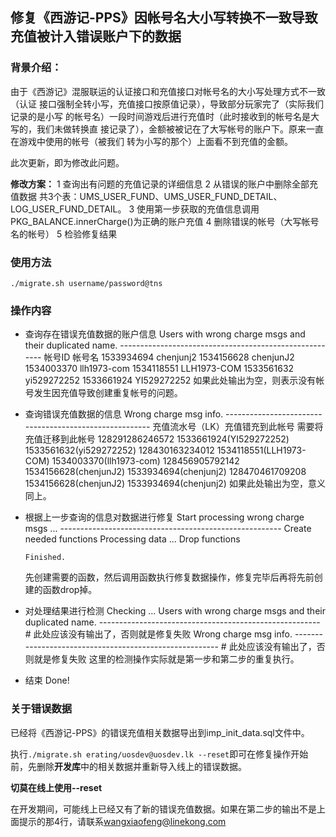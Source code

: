 ## 修复《西游记-PPS》因帐号名大小写转换不一致导致充值被计入错误账户下的数据

### 背景介绍：
由于《西游记》混服联运的认证接口和充值接口对帐号名的大小写处理方式不一致（认证
接口强制全转小写，充值接口按原值记录），导致部分玩家完了（实际我们记录的是小写
的帐号名）一段时间游戏后进行充值时（此时接收到的帐号名是大写的，我们未做转换直
接记录了），金额被被记在了大写帐号的账户下。原来一直在游戏中使用的帐号（被我们
转为小写的那个）上面看不到充值的金额。

此次更新，即为修改此问题。

**修改方案：**
1 查询出有问题的充值记录的详细信息
2 从错误的账户中删除全部充值数据
  共3个表：UMS_USER_FUND、UMS_USER_FUND_DETAIL、LOG_USER_FUND_DETAIL。
3 使用第一步获取的充值信息调用PKG_BALANCE.innerCharge()为正确的账户充值
4 删除错误的帐号（大写帐号名的帐号）
5 检验修复结果

### 使用方法
    ./migrate.sh username/password@tns

### 操作内容

* 查询存在错误充值数据的账户信息
      Users with wrong charge msgs and their duplicated name.
      -------------------------------------------------------
      帐号ID     帐号名
      1533934694 chenjunj2
      1534156628 chenjunJ2
      1534003370 llh1973-com
      1534118551 LLH1973-COM
      1533561632 yi529272252
      1533661924 YI529272252
  如果此处输出为空，则表示没有帐号发生因充值导致创建重复帐号的问题。

* 查询错误充值数据的信息
      Wrong charge msg info.
      -------------------------------------------------------
      充值流水号（LK）充值错充到此帐号         需要将充值迁移到此帐号
      128291286246572 1533661924(YI529272252)  1533561632(yi529272252)
      128430163234012 1534118551(LLH1973-COM)  1534003370(llh1973-com)
      128456905792142 1534156628(chenjunJ2)    1533934694(chenjunj2)
      128470461709208 1534156628(chenjunJ2)    1533934694(chenjunj2)
  如果此处输出为空，意义同上。

* 根据上一步查询的信息对数据进行修复
      Start processing wrong charge msgs ...
      -------------------------------------------------------
      Create needed functions
      Processing data ...
      Drop functions
      
      Finished.
  先创建需要的函数，然后调用函数执行修复数据操作，修复完毕后再将先前创建的函数drop掉。

* 对处理结果进行检测
      Checking ...
      Users with wrong charge msgs and their duplicated name.
      -------------------------------------------------------
      # 此处应该没有输出了，否则就是修复失败
      Wrong charge msg info.
      -------------------------------------------------------
      # 此处应该没有输出了，否则就是修复失败
  这里的检测操作实际就是第一步和第二步的重复执行。

* 结束
      Done!

### 关于错误数据
已经将《西游记-PPS》的错误充值相关数据导出到imp_init_data.sql文件中。

执行`./migrate.sh erating/uosdev@uosdev.lk --reset`即可在修复操作开始前，先删除**开发库**中的相关数据并重新导入线上的错误数据。

**切莫在线上使用--reset**

在开发期间，可能线上已经又有了新的错误充值数据。如果在第二步的输出不是上面提示的那4行，请联系<wangxiaofeng@linekong.com>

